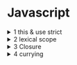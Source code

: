 # Javascript
<details>
  <summary>1 this & use strict</summary>

  ### 코드
  ```js
  'use strict';

  function foo() {
    console.log(this);
  }
  ```

  ```js
  function foo() {
    console.log(this);
  }
  ```
  ### 정답
  ```js
  ```
</details>

<details>
  <summary>2 lexical scope </summary>

  ### 코드
  ```js
  function init() {
    let x = 10;
  
    button.addEventListener(() => {
      console.log(x);
      console.log(this);
    });

    x = 20;
  }
  ```
  ### 정답
  ```js
  ```
</details>

<details>
  <summary>3 Closure</summary>

  ### 코드
  ```js
  function foo() {
    let x = 10;
    return function () {
      console.log(x);
    }
  }

  const bar = foo();
  bar();
  ```
  ### 정답
  ```js
  ```
</details>

<details>
  <summary>4 currying</summary>

  ### 코드
  ```js
  ```
  ### 정답
  ```js
  ```
</details>
